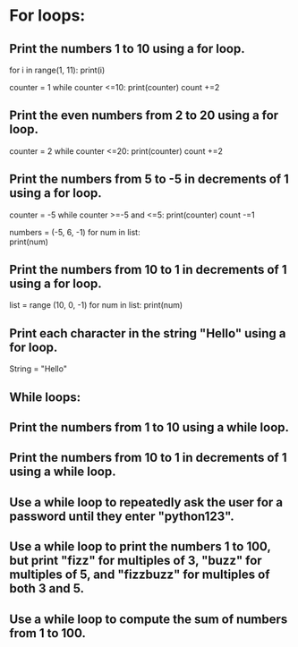 # For loops:
## Print the numbers 1 to 10 using a for loop.

for i in range(1, 11):
  print(i)


counter = 1
while counter <=10:
  print(counter)
  count +=2
## Print the even numbers from 2 to 20 using a for loop.

counter = 2
while counter <=20:
  print(counter)
  count +=2




## Print the numbers from 5 to -5 in decrements of 1 using a for loop.

counter = -5
while counter >=-5 and <=5:
  print(counter)
  count -=1

  numbers = (-5, 6, -1)
  for num in list:  
    print(num)

## Print the numbers from 10 to 1 in decrements of 1 using a for loop.

list = range (10, 0, -1)
for num in list:
  print(num)


## Print each character in the string "Hello" using a for loop.
String = "Hello"


## While loops:

## Print the numbers from 1 to 10 using a while loop.
## Print the numbers from 10 to 1 in decrements of 1 using a while loop.
## Use a while loop to repeatedly ask the user for a password until they enter "python123".
## Use a while loop to print the numbers 1 to 100, but print "fizz" for multiples of 3, "buzz" for multiples of 5, and "fizzbuzz" for multiples of both 3 and 5.
## Use a while loop to compute the sum of numbers from 1 to 100.




